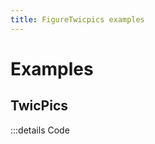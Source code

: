 ```yaml
---
title: FigureTwicpics examples
---
```


# Examples

## TwicPics

<PreviewIframe src="./stories/twicpics/story.html" />

:::details Code

<SimpleTabs :items="['app.twig', 'app.js', 'Figure.js']">
  <template #content-1>

<<< ./stories/twicpics/app.twig

  </template>
  <template #content-2>

<<< ./stories/twicpics/app.js

  </template>
  <template #content-3>

<<< ./stories/twicpics/Figure.js

  </template>
</SimpleTabs>
